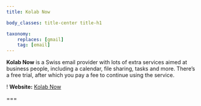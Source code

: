 ```yaml
---
title: Kolab Now

body_classes: title-center title-h1

taxonomy:
    replaces: [gmail]
    tag: [email]
---
```

**Kolab Now** is a Swiss email provider with lots of extra services aimed at business people, including a calendar, file sharing, tasks and more. There’s a free trial, after which you pay a fee to continue using the service.

! **Website:** [Kolab Now][1]

===

[1]: https://kolabnow.com/
